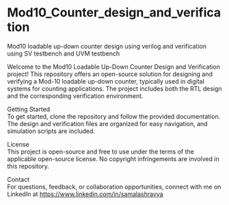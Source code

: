 # Mod10_Counter_design_and_verification
Mod10 loadable up-down counter design using verilog and verification using SV testbench and UVM testbench <br>

Welcome to the Mod10 Loadable Up-Down Counter Design and Verification project! This repository offers an open-source solution for designing and verifying a Mod-10 loadable up-down counter, typically used in digital systems for counting applications. The project includes both the RTL design and the corresponding verification environment. <br>

Getting Started <br>
To get started, clone the repository and follow the provided documentation. The design and verification files are organized for easy navigation, and simulation scripts are included. <br>

License <br>
This project is open-source and free to use under the terms of the applicable open-source license. No copyright infringements are involved in this repository. <br>

Contact <br>
For questions, feedback, or collaboration opportunities, connect with me on LinkedIn at https://www.linkedin.com/in/samalashravya

